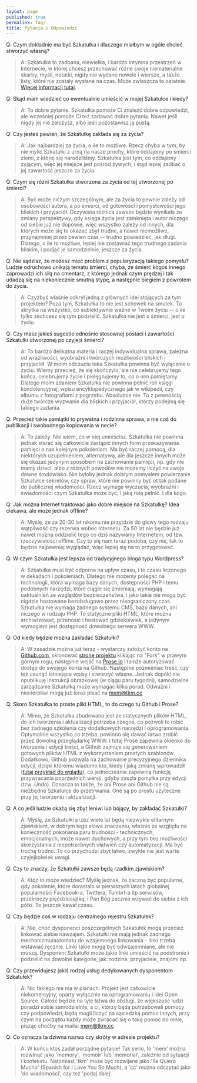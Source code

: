 ```yaml
---
layout: page
published: true
permalink: faq/
title: Pytania i Odpowiedzi
---
```


Q: Czym dokładnie ma być Szkatułka i dlaczego miałbym w ogóle chcieć stworzyć własną?

> A: Szkatułka to zadbana, niewielka, i bardzo intymna przestrzeń w Internecie, w której chcesz przechować różne swoje niematerialne skarby, myśli, notatki, nigdy nie wydane nowele i wiersze, a także listy, które nie zostały wysłane na czas. Może zwłaszcza to ostatnie. [Więcej informacji tutaj](http://mem.tkm.cc/blog/2015/02/10/szkatulka/).

Q: Skąd mam wiedzieć co ewentualnie umieścić w mojej Szkatułce i kiedy?

> A: To dobre pytanie. Szkatułka pomoże Ci znaleźć dobre odpowiedzi, ale wcześniej pomoże Ci też zadawać dobre pytania. Nawet jeśli nigdy jej nie założysz, albo jeśli pozostawisz ją pustą.

Q: Czy jesteś pewien, że Szkatułkę zakłada się za życia?

> A: Jak najbardziej za życia, o ile to możliwe. Rzecz chyba w tym, by nie mylić Szkatułki z urną na nasze prochy, które oddajemy po śmierci ziemi, z której się narodziliśmy. Szkatułka jest tym, co oddajemy żyjącym, więc jej miejsce jest pośród żywych, i stąd lepiej zadbać o jej zawartość jeszcze za życia.

Q: Czym się różni Szkatułka stworzona za życia od tej utworzonej po śmierci?

> A: Być może niczym szczególnym, ale za życia to pewnie zależy od osobowości autora, a po śmierci, od gotowości i pomysłowości jego bliskich i przyjaciół. Oczywista różnica zawsze będzie wynikała ze zmiany perspektywy, gdy księga życia jest zamknięta i autor niczego od siebie już nie dopowie, więc wszystko zależy od innych, dla których może się to okazać zbyt trudne, a nawet niemożliwe, przynajmniej przez pewien czas -- trudno powiedzieć, jak długi. Dlatego, o ile to możliwe, lepiej nie zostawiać tego trudnego zadania bliskim, i podjąć je samodzielnie, jeszcze za życia.

Q: Nie sądzisz, że możesz mieć problem z popularyzacją takiego pomysłu? Ludzie odruchowo unikają tematu śmierci, chyba, że śmierć kogoś innego zaprowadzi ich siłą na cmentarz, z którego jednak czym prędzej i tak udadzą się na niekoniecznie smutną stypę, a następnie biegiem z powrotem do życia.

> A: Czyżbyś właśnie odkrył jedną z głównych idei stojących za tym projektem? Poza tym, Szkatułka to nie jest schowek na smutek. To skrytka na wszystko, co subiektywnie ważne w Twoim życiu -- o ile tylko zechcesz się tym podzielić. Szkatułka nie jest o śmierci, jest o życiu.

Q: Czy masz jakieś sugestie odnośnie stosownej postaci i zawartości Szkatułki utworzonej po czyjejś śmierci?

> A: To bardzo delikatna materia i raczej indywidualna sprawa, zależna od wrażliwości, wyobraźni i twórczych możliwości bliskich i przyjaciół. W moim odczuciu taka Szkatułka powinna być wyłącznie o życiu. Wiemy przecież, że się skończyło, ale nie celebrujemy tego końca, celebrujemy życie i pielęgnujemy to, co o nim pamiętamy. Dlatego moim zdaniem Szkatułka nie powinna pełnić roli księgi kondolencyjnej, wpisu encyklopedycznego jak w wikipedii, czy albumu z fotografiami z pogrzebu. Absolutnie nie. To z pewnością duże twórcze wyzwanie dla bliskich i przyjaciół, którzy podejmą się takiego zadania.

Q: Przecież takie pamiątki to prywatna i rodzinna sprawa, a nie coś do publikacji i swobodnego kopiowania w necie?

> A: To zależy. Nie wiem, co w niej umieścisz. Szkatułka nie powinna jednak starać się całkowicie zastąpić innych form przekazywania pamięci o nas kolejnym pokoleniom. Ma być raczej pomocą, dla niektórych uzupełnieniem, alternatywą, ale dla jeszcze innych może się okazać jedynym sposobem na zachowanie pamięci, np. gdy nie mamy dzieci, albo z różnych powodów nie możemy liczyć na swoje dawne środowisko. Nie byłoby jednak dobrym pomysłem powierzanie Szkatułce sekretów, czy spraw, które nie powinny być ot tak podane do publicznej wiadomości. Rzecz wymaga wyczucia, wyobraźni i świadomości czym Szkatułka może być, i jaką rolę pełnić. I dla kogo.

Q: Jak można Internet traktować jako dobre miejsce na Szkatułkę? Idea ciekawa, ale może jednak offline?

> A: Myślę, że za 20-30 lat nikomu nie przyjdzie do głowy tego rodzaju wątpliwość czy rezerwa wobec Internetu. Za 50 lat nie będzie już nawet można oddzielić tego co dziś nazywamy Internetem, od tzw. rzeczywistości offline. Czy to się nam teraz podoba, czy nie, tak to będzie najpewniej wyglądać, więc lepiej się na to przygotować.

Q: W czym Szkatułka jest lepsza od tradycyjnego bloga typu Wordpress?

> A: Szkatułka musi być odporna na upływ czasu, i to czasu liczonego w dekadach i pokoleniach. Dlatego nie możemy polegać na technologii, która wymaga bazy danych, dostępności PHP i temu podobnych narzędzi, które ciągle się zmieniają, wymagają uaktualnień ze względów bezpieczeństwa, i jako takie nie mogą być nigdzie hostowane bezobsługowo przez nieograniczony czas. Szkatułka nie wymaga żadnego systemu CMS, bazy danych, ani niczego w rodzaju PHP. To statyczne pliki HTML, które można archiwizować, przenosić i hostować gdziekolwiek, a jedynym wymogiem jest dostępność dowolnego serwera WWW.

Q: Od kiedy będzie można zakładać Szkatułki?

> A: W zasadzie można już teraz - wystarczy założyć konto na [Github.com](https://github.com), sklonować [stronę projektu](https://github.com/memtkmcc/starter) klikając na "Fork" w prawym górnym rogu, następnie wejść na [Prose.io](http://prose.io) i tamże autoryzować dostęp do swojego konta na Github. Następnie pozmieniać treść, czy też usunąć istniejące wpisy i stworzyć własne. Jednak dopóki nie opublikuję instrukcji obrazkowej (w ciągu paru tygodni), samodzielne zarządzanie Szkatułką może wymagać kilku porad. Odważni i niecierpliwi mogą już teraz pisać na [mem@tkm.cc](mailto:mem@tkm.cc)

Q: Skoro Szkatułka to proste pliki HTML, to do czego tu Github i Prose?

> A: Mimo, że Szkatułka zbudowana jest ze statycznych plików HTML, do ich tworzenia i aktualizacji potrzeba czegoś, co pozwoli to robić bez żadnego szkolenia czy dodatkowych narzędzi i oprogramowania. Optymalnie wszystko co trzeba, powinno się dawać łatwo zrobić przez dowolną przeglądarkę WWW. I tutaj Prose zapewnia okienko do tworzenia i edycji treści, a Github zajmuje się generowaniem gotowych plików HTML z wykorzystaniem prostych szablonów. Dodatkowo, Github pozwala na zachowanie precyzyjnego dziennika edycji, dzięki któremu wiadomo kto, kiedy i jaką zmianę wprowadził ([tutaj przykład do wglądu](https://github.com/memtkmcc/starter/commits/gh-pages)), co jednocześnie zapewnią funkcję przywracania poprzednich wersji, gdyby zaszła pomyłka przy edycji (tzw. _Undo_). Oznacza to także, że ani Prose ani Github nie są niezbędne Szkatułce do przetrwania. One są po prostu użyteczne przy jej tworzeniu i aktualizacji.

Q: A co jeśli ludzie okażą się zbyt leniwi lub bojący, by zakładać Szkatułki?

> A: Myślę, że Szkatułki przez wiele lat będą niezwykle elitarnym zjawiskiem, w dobrym tego słowa znaczeniu, właśnie ze względu na konieczność pokonania paru trudności - technicznych, emocjonalnych, może nawet duchowych, a przy tym bez możliwości skorzystania z niepotrzebnych ułatwień czy automatyzacji. Ma być trochę trudno. To co przychodzi zbyt łatwo, zwykle nie jest warte czyjejkolwiek uwagi.

Q: Czy to znaczy, że Szkatułki zawsze będą rzadkim zjawiskiem?

> A: Któż to może wiedzieć? Myślę jednak, że zaczną być popularne, gdy pokolenie, które dorastało w pierwszych latach globalnej popularności Facebook-a, Twittera, Tumbrl-a itp serwisów, przekroczy pięćdziesiątkę, i Pan Bóg zacznie wzywać do siebie z ich półki. To jeszcze kawał czasu.

Q: Czy będzie coś w rodzaju centralnego rejestru Szkatułek?

> A: Nie, choć dysponenci poszczególnych Szkatułek mogą przecież linkować siebie nawzajem. Szkatułki nie mają jednak żadnego mechanizmu/automatu do wzajemnego linkowania - linki trzeba wstawiać ręcznie. Linki takie mogą być odwzajemniane, ale nie muszą. Dysponent Szkatułki może takie linki umieścić na podstronie i podzielić na dowolne kategorie, jak: rodzina, przyjaciele, znajomi itp.

Q: Czy przewidujesz jakiś rodzaj usług dedykowanych dysponentom Szkatułek?

> A: Nic takiego nie ma w planach. Projekt jest całkowicie niekomercyjny, oparty wyłącznie na oprogramowaniu i idei Open Source. Całość będzie na tyle łatwa do obsługi, że większość ludzi poradzi sobie samodzielnie, a ci, którzy będą potrzebowali pomocy czy podpowiedzi, będą mogli liczyć na sąsiedzką pomoc innych, przy czym na początku każdy może zwracać się o taką pomoc do mnie, pisząc choćby na maila: [mem@tkm.cc](mailto:mem@tkm.cc)

Q: Co oznacza ta dziwna nazwa czy skróty w adresie projektu?

> A: W końcu ktoś zadał porządne pytanie! Tak serio, to 'mem' można rozwinąć jako 'memory', 'memoir' lub 'memorial', zależnie od sytuacji i kontekstu. Natomiast 'tkm' może być rozwijane jako 'Te Quiero Mucho' (Spanish for I Love You So Much), a 'cc' można odczytać jako 'do wiadomości', czy też 'podaj dalej'.